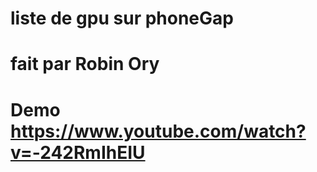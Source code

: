 # liste de gpu sur phoneGap
#
# fait par Robin Ory
#
# Demo https://www.youtube.com/watch?v=-242RmIhEIU
